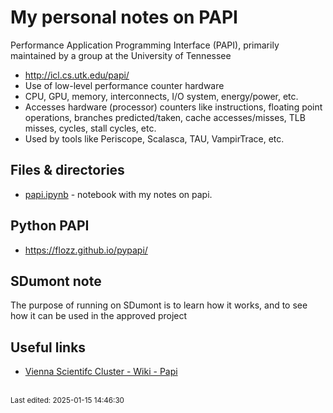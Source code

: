 # My personal notes on PAPI

Performance Application Programming Interface (PAPI), primarily maintained by a group at the University of Tennessee

* <http://icl.cs.utk.edu/papi/>
* Use of low-level performance counter hardware
* CPU, GPU, memory, interconnects, I/O system, energy/power, etc.
* Accesses hardware (processor) counters like instructions, floating point operations, branches predicted/taken, cache accesses/misses, TLB misses, cycles, stall cycles, etc.
* Used by tools like Periscope, Scalasca, TAU, VampirTrace, etc.


## Files & directories

* [papi.ipynb](papi.ipynb) - notebook with my notes on papi.


## Python PAPI

* <https://flozz.github.io/pypapi/>


## SDumont note

The purpose of running on SDumont is to learn how it works, and to see how it can be used in the approved project


## Useful links

* [Vienna Scientifc Cluster - Wiki - Papi](https://wiki.vsc.ac.at/doku.php?id=doku:papi)



<br><sub>Last edited: 2025-01-15 14:46:30</sub>
